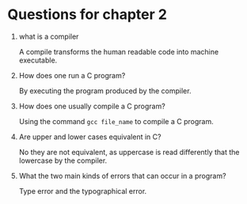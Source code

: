 # Questions for chapter 2

1. what is a compiler

   A compile transforms the human readable code into machine executable.

2. How does one run a C program?

   By executing the program produced by the compiler.

3. How does one usually compile a C program?

   Using the command `gcc file_name` to compile a C program.

4. Are upper and lower cases equivalent in C?

   No they are not equivalent, as uppercase is read differently that the lowercase by the compiler.

5. What the two main kinds of errors that can occur in a program?

   Type error and the typographical error.
